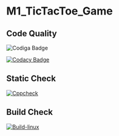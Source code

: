 # M1_TicTacToe_Game

## Code Quality
![Codiga Badge](https://api.codiga.io/project/31068/score/svg)

[![Codacy Badge](https://app.codacy.com/project/badge/Grade/e0a37ae75b4842e7ac2e5fb42311c192)](https://www.codacy.com/gh/hrithik125/M1_TicTacToe_Game/dashboard?utm_source=github.com&amp;utm_medium=referral&amp;utm_content=hrithik125/M1_TicTacToe_Game&amp;utm_campaign=Badge_Grade)


## Static Check
[![Cppcheck](https://github.com/hrithik125/M1_TicTacToe_Game/actions/workflows/Static-check.yml/badge.svg)](https://github.com/hrithik125/M1_TicTacToe_Game/actions/workflows/Static-check.yml)


## Build Check

[![Build-linux](https://github.com/hrithik125/M1_TicTacToe_Game/actions/workflows/Build-linux.yml/badge.svg)](https://github.com/hrithik125/M1_TicTacToe_Game/actions/workflows/Build-linux.yml) 

   
